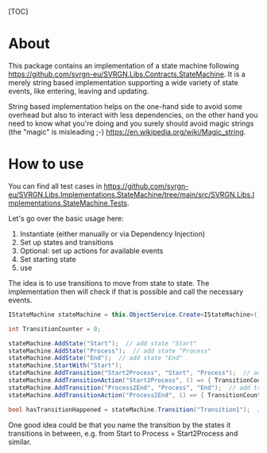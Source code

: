 [TOC]

# About

This package contains an implementation of a state machine following https://github.com/svrgn-eu/SVRGN.Libs.Contracts.StateMachine. It is a merely string based implementation supporting a wide variety of state events, like entering, leaving and updating.

String based implementation helps on the one-hand side to avoid some overhead but also to interact with less dependencies, on the other hand you need to know what you're doing and you surely should avoid magic strings (the "magic" is misleading ;-) https://en.wikipedia.org/wiki/Magic_string.

# How to use
You can find all test cases in https://github.com/svrgn-eu/SVRGN.Libs.Implementations.StateMachine/tree/main/src/SVRGN.Libs.Implementations.StateMachine.Tests.

Let's go over the basic usage here:

1. Instantiate (either manually or via Dependency Injection)
2. Set up states and transitions
3. Optional: set up actions for available events
4. Set starting state
5. use

The idea is to use transitions to move from state to state. The implementation then will check if that is possible and call the necessary events.

```csharp
IStateMachine stateMachine = this.ObjectService.Create<IStateMachine>();  //Dependency Injection resolve call

int TransitionCounter = 0;

stateMachine.AddState("Start");  // add state "Start"
stateMachine.AddState("Process");  // add state "Process"
stateMachine.AddState("End");  // add state "End"
stateMachine.StartWith("Start");
stateMachine.AddTransition("Start2Process", "Start", "Process");  // add transition possibility from "Start" to "Process"
stateMachine.AddTransitionAction("Start2Process", () => { TransitionCounter++; });  // adds an action which is called when calling that transition
stateMachine.AddTransition("Process2End", "Process", "End");  // add transition possibility from "Process" to "End"
stateMachine.AddTransitionAction("Process2End", () => { TransitionCounter++; });

bool hasTransitionHappened = stateMachine.Transition("Transition1");  // perform the transition and check, if it happened
```

One good idea could be that you name the transition by the states it transitions in between, e.g. from Start to Process = Start2Process and similar.
